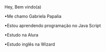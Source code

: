 Hey, Bem vindo(a)

•Me chamo Gabriela Papalia

•Estou aprendendo programação no Java Script

•Estudo na
Alura

•Estudo inglês na Wizard 


